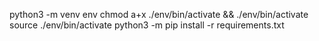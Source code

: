 python3 -m venv env
chmod a+x ./env/bin/activate && ./env/bin/activate
source ./env/bin/activate
python3 -m pip install -r requirements.txt
